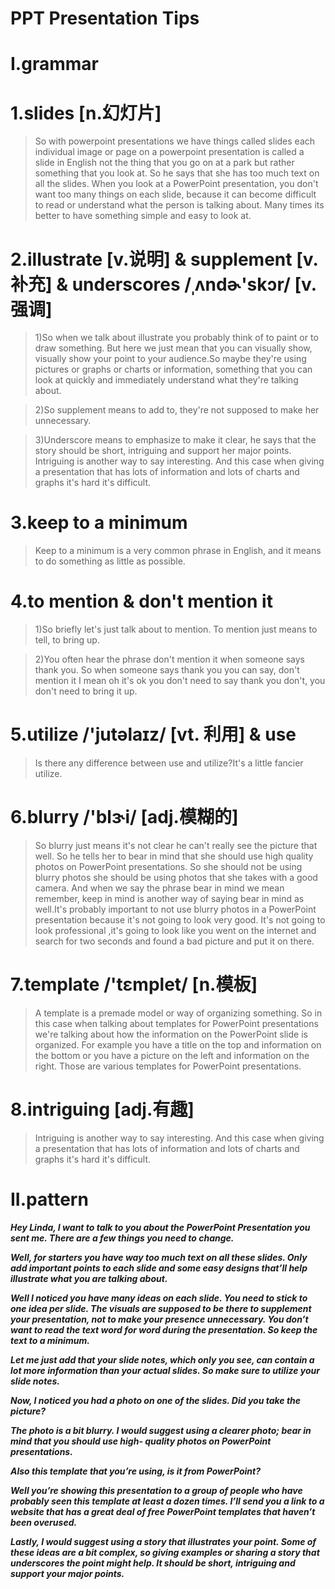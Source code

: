# PPT Presentation Tips

# I.grammar
# 1.slides [n.幻灯片]
> So with powerpoint presentations we have things called slides each individual image or page on a powerpoint presentation is called a slide in English not the thing that you go on at a park but rather something that you look at. So he says that she has too much text on all the slides. When you look at a PowerPoint presentation, you don't want too many things on each slide, because it can become difficult to read or understand what the person is talking about. Many times its better to have something simple and easy to look at.

# 2.illustrate [v.说明] & supplement [v.补充] & underscores /ˌʌndɚ'skɔr/ [v.强调]
> 1)So when we talk about illustrate you probably think of to paint or to draw something. But here we just mean that you can visually show, visually show your point to your audience.So maybe they're using pictures or graphs or charts or information, something that you can look at quickly and immediately understand what they're talking about. 

> 2)So supplement means to add to, they're not supposed to make her unnecessary.

> 3)Underscore means to emphasize to make it clear, he says that the story should be short, intriguing and support her major points. Intriguing is another way to say interesting. And this case when giving a presentation that has lots of information and lots of charts and graphs it's hard it's difficult.

# 3.keep to a minimum 
> Keep to a minimum is a very common phrase in English, and it means to do something as little as possible.

# 4.to mention & don't mention it 
> 1)So briefly let's just talk about to mention. To mention just means to tell, to bring up.

> 2)You often hear the phrase don't mention it when someone says thank you. So when someone says thank you you can say, don't mention it I mean oh it's ok you don't need to say thank you don't, you don't need to bring it up. 

# 5.utilize /'jutəlaɪz/ [vt. 利用] & use 
> Is there any difference between use and utilize?It's a little fancier utilize.

# 6.blurry /'blɝi/ [adj.模糊的]
> So blurry just means it's not clear he can't really see the picture that well. So he tells her to bear in mind that she should use high quality photos on PowerPoint presentations. So she should not be using blurry photos she should be using photos that she takes with a good camera. And when we say the phrase bear in mind we mean remember, keep in mind is another way of saying bear in mind as well.It's probably important to not use blurry photos in a PowerPoint presentation because it's not going to look very good. It's not going to look professional ,it's going to look like you went on the internet and search for two seconds and found a bad picture and put it on there.

# 7.template /'tɛmplet/ [n.模板]
> A template is a premade model or way of organizing something. So in this case when talking about templates for PowerPoint presentations we're talking about how the information on the PowerPoint slide is organized. For example you have a title on the top and information on the bottom or you have a picture on the left and information on the right. Those are various templates for PowerPoint presentations.

# 8.intriguing [adj.有趣]
> Intriguing is another way to say interesting. And this case when giving a presentation that has lots of information and lots of charts and graphs it's hard it's difficult.

# II.pattern
***Hey Linda, I want to talk to you about the PowerPoint Presentation you sent me. There are a few things you need to change.***

***Well, for starters you have way too much text on all these slides. Only add important points to each slide and some easy designs that’ll help illustrate what you are talking about.***

***Well I noticed you have many ideas on each slide. You need to stick to one idea per slide. The visuals are supposed to be there to supplement your presentation, not to make your presence unnecessary. You don’t want to read the text word for word during the presentation. So keep the text to a minimum.***

***Let me just add that your slide notes, which only you see, can contain a lot more information than your actual slides. So make sure to utilize your slide notes.***

***Now, I noticed you had a photo on one of the slides. Did you take the picture?***

***The photo is a bit blurry. I would suggest using a clearer photo; bear in mind that you should use high- quality photos on PowerPoint presentations.***

***Also this template that you’re using, is it from PowerPoint?***

***Well you’re showing this presentation to a group of people who have probably seen this template at least a dozen times. I’ll send you a link to a website that has a great deal of free PowerPoint templates that haven’t been overused.***

***Lastly, I would suggest using a story that illustrates your point. Some of these ideas are a bit complex, so giving examples or sharing a story that underscores the point might help. It should be short, intriguing and support your major points.***







